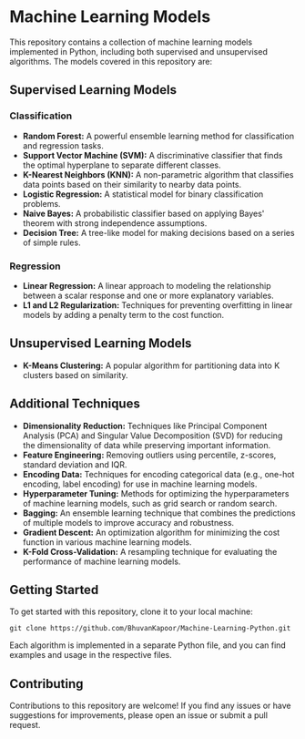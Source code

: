# Machine Learning Models

This repository contains a collection of machine learning models implemented in Python, including both supervised and unsupervised algorithms. The models covered in this repository are:

## Supervised Learning Models

### Classification
- **Random Forest:** A powerful ensemble learning method for classification and regression tasks.
- **Support Vector Machine (SVM):** A discriminative classifier that finds the optimal hyperplane to separate different classes.
- **K-Nearest Neighbors (KNN):** A non-parametric algorithm that classifies data points based on their similarity to nearby data points.
- **Logistic Regression:** A statistical model for binary classification problems.
- **Naive Bayes:** A probabilistic classifier based on applying Bayes' theorem with strong independence assumptions.
- **Decision Tree:** A tree-like model for making decisions based on a series of simple rules.

### Regression
- **Linear Regression:** A linear approach to modeling the relationship between a scalar response and one or more explanatory variables.
- **L1 and L2 Regularization:** Techniques for preventing overfitting in linear models by adding a penalty term to the cost function.

## Unsupervised Learning Models

- **K-Means Clustering:** A popular algorithm for partitioning data into K clusters based on similarity.

## Additional Techniques

- **Dimensionality Reduction:** Techniques like Principal Component Analysis (PCA) and Singular Value Decomposition (SVD) for reducing the dimensionality of data while preserving important information.
- **Feature Engineering:** Removing outliers using percentile, z-scores, standard deviation and IQR.
- **Encoding Data:** Techniques for encoding categorical data (e.g., one-hot encoding, label encoding) for use in machine learning models.
- **Hyperparameter Tuning:** Methods for optimizing the hyperparameters of machine learning models, such as grid search or random search.
- **Bagging:** An ensemble learning technique that combines the predictions of multiple models to improve accuracy and robustness.
- **Gradient Descent:** An optimization algorithm for minimizing the cost function in various machine learning models.
- **K-Fold Cross-Validation:** A resampling technique for evaluating the performance of machine learning models.

## Getting Started

To get started with this repository, clone it to your local machine:
```
git clone https://github.com/BhuvanKapoor/Machine-Learning-Python.git
```
Each algorithm is implemented in a separate Python file, and you can find examples and usage in the respective files.

## Contributing

Contributions to this repository are welcome! If you find any issues or have suggestions for improvements, please open an issue or submit a pull request.
